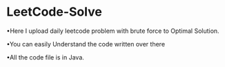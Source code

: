 # LeetCode-Solve
•Here I upload daily leetcode problem with brute force 
to Optimal Solution. 


•You can easily Understand the code written over there 


•All the code file is in Java.

